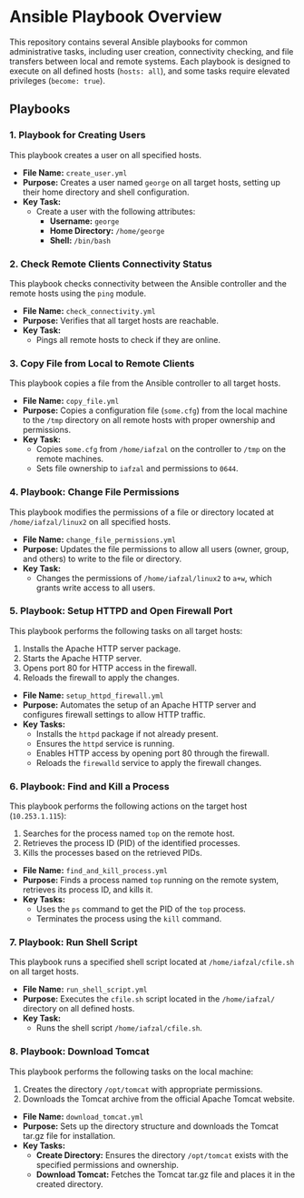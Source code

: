 # Ansible Playbook Overview

This repository contains several Ansible playbooks for common administrative tasks, including user creation, connectivity checking, and file transfers between local and remote systems. Each playbook is designed to execute on all defined hosts (`hosts: all`), and some tasks require elevated privileges (`become: true`).

## Playbooks

### 1. **Playbook for Creating Users**

This playbook creates a user on all specified hosts.

- **File Name:** `create_user.yml`
- **Purpose:** Creates a user named `george` on all target hosts, setting up their home directory and shell configuration.
- **Key Task:**
  - Create a user with the following attributes:
    - **Username:** `george`
    - **Home Directory:** `/home/george`
    - **Shell:** `/bin/bash`

### 2. Check Remote Clients Connectivity Status
This playbook checks connectivity between the Ansible controller and the remote hosts using the `ping` module.

- **File Name:** `check_connectivity.yml`
- **Purpose:** Verifies that all target hosts are reachable.
- **Key Task:**
    - Pings all remote hosts to check if they are online.

### 3. Copy File from Local to Remote Clients

This playbook copies a file from the Ansible controller to all target hosts.

- **File Name:** `copy_file.yml`
- **Purpose:** Copies a configuration file (`some.cfg`) from the local machine to the `/tmp` directory on all remote hosts with proper ownership and permissions.
- **Key Task:**
  - Copies `some.cfg` from `/home/iafzal` on the controller to `/tmp` on the remote machines.
  - Sets file ownership to `iafzal` and permissions to `0644`.



### 4. Playbook: Change File Permissions

This playbook modifies the permissions of a file or directory located at `/home/iafzal/linux2` on all specified hosts.

- **File Name:** `change_file_permissions.yml`
- **Purpose:** Updates the file permissions to allow all users (owner, group, and others) to write to the file or directory.
- **Key Task:**
  - Changes the permissions of `/home/iafzal/linux2` to `a+w`, which grants write access to all users.

### 5. Playbook: Setup HTTPD and Open Firewall Port

This playbook performs the following tasks on all target hosts:
1. Installs the Apache HTTP server package.
2. Starts the Apache HTTP server.
3. Opens port 80 for HTTP access in the firewall.
4. Reloads the firewall to apply the changes.

- **File Name:** `setup_httpd_firewall.yml`
- **Purpose:** Automates the setup of an Apache HTTP server and configures firewall settings to allow HTTP traffic.
- **Key Tasks:**
  - Installs the `httpd` package if not already present.
  - Ensures the `httpd` service is running.
  - Enables HTTP access by opening port 80 through the firewall.
  - Reloads the `firewalld` service to apply the firewall changes.

### 6. Playbook: Find and Kill a Process

This playbook performs the following actions on the target host (`10.253.1.115`):
1. Searches for the process named `top` on the remote host.
2. Retrieves the process ID (PID) of the identified processes.
3. Kills the processes based on the retrieved PIDs.

- **File Name:** `find_and_kill_process.yml`
- **Purpose:** Finds a process named `top` running on the remote system, retrieves its process ID, and kills it.
- **Key Tasks:**
  - Uses the `ps` command to get the PID of the `top` process.
  - Terminates the process using the `kill` command.

### 7. Playbook: Run Shell Script

This playbook runs a specified shell script located at `/home/iafzal/cfile.sh` on all target hosts.

- **File Name:** `run_shell_script.yml`
- **Purpose:** Executes the `cfile.sh` script located in the `/home/iafzal/` directory on all defined hosts.
- **Key Task:**
  - Runs the shell script `/home/iafzal/cfile.sh`.

### 8. Playbook: Download Tomcat

This playbook performs the following tasks on the local machine:
1. Creates the directory `/opt/tomcat` with appropriate permissions.
2. Downloads the Tomcat archive from the official Apache Tomcat website.

- **File Name:** `download_tomcat.yml`
- **Purpose:** Sets up the directory structure and downloads the Tomcat tar.gz file for installation.
- **Key Tasks:**
  - **Create Directory:** Ensures the directory `/opt/tomcat` exists with the specified permissions and ownership.
  - **Download Tomcat:** Fetches the Tomcat tar.gz file and places it in the created directory.
